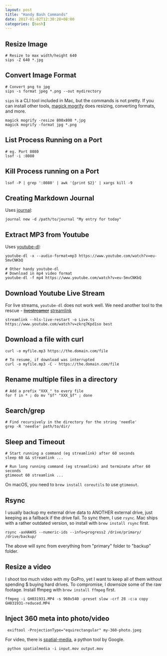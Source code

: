 ```yaml
---
layout: post
title: "Handy Bash Commands"
date: 2017-01-02T12:30:28+08:00
categories: [bash]
---
```


## Resize Image

    # Resize to max width/height 640
    sips -Z 640 *.jpg

## Convert Image Format

    # Convert png to jpg
    sips -s format jpeg *.png --out mydirectory

`sips` is a CLI tool included in Mac, but the commands is not pretty. If you can install other tools, [magick mogrify](https://imagemagick.org/script/mogrify.php) does resizing, converting formats, and more.

    magick mogrify -resize 800x800 *.jpg
    magick mogrify -format jpg *.png

## List Process Running on a Port

    # eg. Port 8080
    lsof -i :8080

## Kill Process running on a Port

    lsof -P | grep ':8080' | awk '{print $2}' | xargs kill -9

## Creating Markdown Journal

Uses [journal](https://github.com/samwize/journal/):

    journal new -d /path/to/journal "My entry for today"

## Extract MP3 from Youtube

Uses [youtube-dl](https://rg3.github.io/youtube-dl/):

    youtube-dl -x --audio-format=mp3 https://www.youtube.com/watch?v=eu-5mvCNKbQ

    # Other handy youtube-dl
    # Download in mp4 video format
    youtube-dl -f mp4 https://www.youtube.com/watch?v=eu-5mvCNKbQ

## Download Youtube Live Stream

For live streams, `youtube-dl` does not work well. We need another tool to the rescue - ~~[livestreamer](https://github.com/chrippa/livestreamer/)~~ [streamlink](https://github.com/streamlink/streamlink)

    streamlink --hls-live-restart -o Live.ts https://www.youtube.com/watch?v=zkrq7Kpd1so best

## Download a file with curl

    curl -o myfile.mp3 https://the.domain.com/file

    # To resume, if download was interrupted
    curl -o myfile.mp3 -C - https://the.domain.com/file

## Rename multiple files in a directory

    # Add a prefix "XXX_" to every file
    for f in * ; do mv "$f" "XXX_$f" ; done

## Search/grep

    # Find recursively in the directory for the string 'needle'
    grep -R 'needle' path/to/dir/

## Sleep and Timeout

    # Start running a command (eg streamlink) after 60 seconds
    sleep 60 && streamlink ...

    # Run long running command (eg streamlink) and terminate after 60 seconds
    gtimeout 60 streamlink ...

On macOS, you need to `brew install coreutils` to use `gtimeout`.

## Rsync

I usually backup my external drive data to ANOTHER external drive, just keeping as a fallback if the drive fail. To sync them, I use `rsync`. Mac ships with a rather outdated version, so install with `brew install rsync` first.

    rsync -axHAWXS --numeric-ids --info=progress2 /drive/primary/ /drive/backup/

The above will sync from everything from "primary" folder to "backup" folder.

## Resize a video

I shoot too much video with my GoPro, yet I want to keep all of them without spending $ buying hard drives. To compromise, I downsize some of the raw footage. Install ffmpeg with `brew install ffmpeg` first.

    ffmpeg -i GH031931.MP4 -s 960x540 -preset slow -crf 28 -c:a copy GH031931-reduced.MP4

## Inject 360 meta into photo/video

     exiftool -ProjectionType="equirectangular" my-360-photo.jpeg

For video, there is [spatial-media](https://github.com/google/spatial-media), a python tool by Google.

     python spatialmedia -i input.mov output.mov
